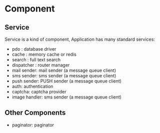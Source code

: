 # Component


## Service

Service is a kind of component, Application has many standard services:

* pdo : database driver
* cache : memory cache or redis
* search : full text search
* dispatcher : router manager
* mail sender: mail sender (a message queue client)
* sms sender: sms sender (a message queue client)
* push sender: PUSH sender (a message queue client)
* auth: authentication
* captcha: captcha provider
* image handler: sms sender (a message queue client)


## Other Components

* paginator: paginator